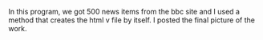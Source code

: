 In this program, we got 500 news items from the bbc site and I used a method that creates the html v file by itself. I posted the final picture of the work.
